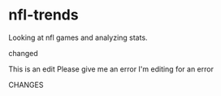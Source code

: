 # nfl-trends
Looking at nfl games and analyzing stats.



changed

This is an edit
Please give me an error
I'm editing for an error

CHANGES


